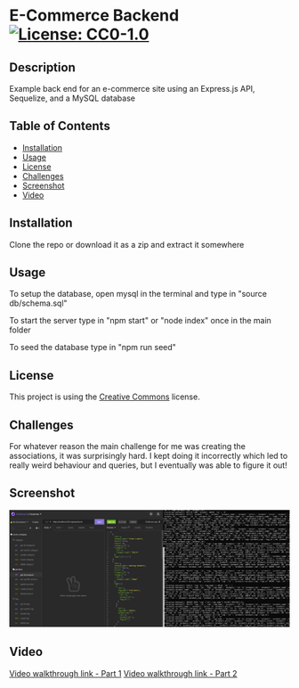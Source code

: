 # E-Commerce Backend [![License: CC0-1.0](https://licensebuttons.net/l/zero/1.0/80x15.png)](http://creativecommons.org/publicdomain/zero/1.0/)

## Description 

Example back end for an e-commerce site using an Express.js API, Sequelize, and a MySQL database

## Table of Contents 

* [Installation](#installation)
* [Usage](#usage)
* [License](#license)
* [Challenges](#challenges)
* [Screenshot](#screenshot)
* [Video](#video)

## Installation 

Clone the repo or download it as a zip and extract it somewhere

## Usage 

To setup the database, open mysql in the terminal and type in "source db/schema.sql"

To start the server type in "npm start" or "node index" once in the main folder

To seed the database type in "npm run seed"

## License 

This project is using the [Creative Commons](http://creativecommons.org/publicdomain/zero/1.0/) license. 

## Challenges

For whatever reason the main challenge for me was creating the associations, it was surprisingly hard. I kept doing it incorrectly which led to really weird behaviour and queries, but I eventually was able to figure it out!

## Screenshot
![Screenshot of app and output](/imgs/screenshot.png "insomnia core requests")

## Video

[Video walkthrough link - Part 1](https://drive.google.com/file/d/1iwLykoHKCxLI8qojEve83bTcgTPAgXxy/view)
[Video walkthrough link - Part 2](https://drive.google.com/file/d/17QCdwatg3nOJt57uvnUrE9sY6QvKbbnM/view)